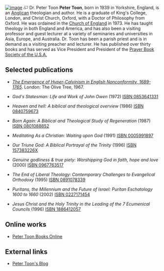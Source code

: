 [![image](images/6/62/Toon.jpg)](http://www.theopedia.com/File:Toon.jpg)
[![image](data:image/png;base64,iVBORw0KGgoAAAANSUhEUgAAAA8AAAALCAAAAACFLIiAAAAAAnRSTlMA/1uRIrUAAABPSURBVAjXY/j///+5vXDwjAHIr26ZAgXZe8H8a/+hoIcw/9nevdVL9+79DuPvzQYZFPUezu8BMZLXgkExnD8HAu6hqv//n+HZVjD4DuUDAKlChD3fj6aPAAAAAElFTkSuQmCC)](http://www.theopedia.com/File:Toon.jpg "Enlarge")
Dr. Peter Toon
**Peter Toon**, born in 1939 in Yorkshire, England, is an
[Anglican](Anglican "Anglican") theologian and author. He is a
graduate of King's College, London, and Christ Church, Oxford, with
a Doctor of Philosophy from Oxford. He was ordained in the
[Church of England](Anglican "Anglican") in 1973. He has taught
theology in both England and America, and has also been a visiting
professor and guest lecturer at a variety of seminaries and
universities in Asia, Europe, and Australia. Dr. Toon has been a
parish priest and is in demand as a visiting preacher and lecturer.
He has published over thirty books and has served as Vice President
and President of the
[Prayer Book Society of the U.S.A.](http://www.episcopalian.org/pbs1928/)

## Selected publications

-   *[The Emergence of Hyper-Calvinism in English Nonconformity, 1689-1765](http://www.anglicanbooksrevitalized.us/Peter_Toons_Books_Online/History/hypercal1.htm)*.
    London: The Olive Tree, 1967.

-   *God's Statesman: Life and Work of John Owen* (1972)
    [ISBN 0853641331](http://www.theopedia.com/Special:BookSources/0853641331)
-   *Heaven and hell: A biblical and theological overview* (1986)
    [ISBN 0840759673](http://www.theopedia.com/Special:BookSources/0840759673)
-   *Born Again: A Biblical and Theological Study of Regeneration*
    (1987)
    [ISBN 0801088852](http://www.theopedia.com/Special:BookSources/0801088852)
-   *Meditating As a Christian: Waiting upon God* (1991)
    [ISBN 0005991897](http://www.theopedia.com/Special:BookSources/0005991897)
-   *Our Triune God: A Biblical Portrayal of the Trinity* (1996)
    [ISBN 157383226X](http://www.theopedia.com/Special:BookSources/157383226X)
-   *Genuine godliness & true piety: Worshipping God in faith, hope and love*
    (2000)
    [ISBN 0967763517](http://www.theopedia.com/Special:BookSources/0967763517)
-   *The End of Liberal Theology: Contemporary Challenges to Evangelical Orthodoxy*
    (1995)
    [ISBN 0891078339](http://www.theopedia.com/Special:BookSources/0891078339)
-   *Puritans, the Millennium and the Future of Israel: Puritan Eschatology 1600 to 1660*
    (2002)
    [ISBN 0227171454](http://www.theopedia.com/Special:BookSources/0227171454)
-   *Jesus Christ and the Holy Trinity in the Leading of the 7 Ecumenical Councils*
    (1996)
    [ISBN 1886412057](http://www.theopedia.com/Special:BookSources/1886412057)

## Online works

-   [Peter Toon Books Online](http://www.anglicanbooksrevitalized.us/Peter_Toons_Books_Online/petertoonbooks.htm)

## External links

-   [Peter Toon's Blog](http://pbs1928.blogspot.com/)



